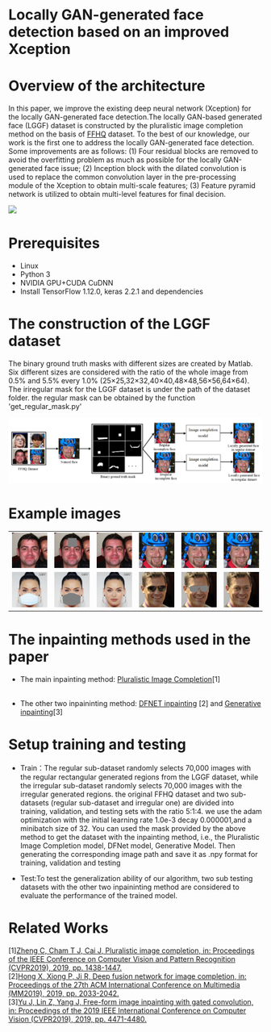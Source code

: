 # Locally GAN-generated face detection based on an improved Xception
##
# Overview of the architecture
In this paper, we improve the existing  deep neural network (Xception)  for the locally GAN-generated face detection.The locally GAN-based generated face (LGGF) dataset is constructed by the pluralistic image completion method on the basis of [FFHQ](https://github.com/tkarras/progressive_growing_of_gans) dataset. To the best of our knowledge, our work is the first one to address the locally GAN-generated face detection. Some improvements are as follows: (1) Four residual blocks are removed to avoid the overfitting problem as much as possible for the locally GAN-generated face issue; (2) Inception block with the dilated convolution is used to replace the common convolution layer in the pre-processing module of the Xception to obtain multi-scale features; (3) Feature pyramid network is utilized to obtain multi-level features for final decision.



<td><img src='https://github.com/jxw950605/Locally-GAN-generated-face-detection-based-on-an-improved-Xception/blob/main/architecture.png'></td>

# Prerequisites

- Linux
- Python 3
- NVIDIA GPU+CUDA CuDNN
- Install TensorFlow 1.12.0, keras 2.2.1 and dependencies


# The construction of the LGGF dataset
The binary ground truth masks with different sizes are created by Matlab. Six different sizes are considered with the ratio of the whole image from 0.5% and 5.5% every 1.0% (25×25,32×32,40×40,48×48,56×56,64×64). The iriregular mask for the LGGF dataset is under the path of the dataset folder. the regular mask can be obtained by the function 'get_regular_mask.py'
<td><img src='construction_of_dataset.png'></td>

# Example images
<table>
<tr>
<td><img src='samples/samples1.png'></td>
<td><img src='samples_mask/samples1.png'></td>
<td><img src='samples_results/samples1.png'></td>
<td><img src='samples/samples2.png'></td>
<td><img src='samples_mask/samples2.png'></td>
<td><img src='samples_results/samples2.png'></td>
</tr>

<tr>
<td><img src='samples/samples3.png'></td>
<td><img src='samples_mask/samples3.png'></td>
<td><img src='samples_results/samples3.png'></td>
<td><img src='samples/samples4.png'></td>
<td><img src='samples_mask/samples4.png'></td>
<td><img src='samples_results/samples4.png'></td>
</tr>

</table>


# The inpainting methods used in the paper


- The main inpainting method:   [Pluralistic Image Completion](https://github.com/lyndonzheng/Pluralistic)[1]<br><br>





- The other two inpaininting method: 
[DFNET inpainting](https://github.com/hughplay/DFNet.git) [2] and   [Generative inpainting](https://github.com/hughplay/DFNet.git)[3]<br>

# Setup training and testing


- Train：The regular sub-dataset randomly selects 70,000 images with the regular rectangular generated regions from the LGGF dataset, while the irregular sub-dataset randomly selects 70,000 images with the irregular generated regions. the original FFHQ dataset and two sub-datasets (regular sub-dataset and irregular one) are divided into training, validation, and testing sets with the ratio 5:1:4.
we use the adam optimization with the initial learning rate 1.0e-3 decay 0.000001,and a minibatch size of 32. You can used the mask provided by the above method to get the dataset with the inpainting method, i.e., the Pluralistic Image Completion model, DFNet model, Generative Model. Then generating the corresponding image path and save it as .npy format for training, validation and testing

- Test:To test the generalization ability of our algorithm, two sub testing datasets with the other two inpaininting method are considered to evaluate the performance of the trained model.

# Related Works
[1][Zheng C, Cham T J, Cai J, Pluralistic image completion, in: Proceedings of the IEEE Conference on Computer Vision and Pattern Recognition (CVPR2019), 2019, pp. 1438-1447.](https://openaccess.thecvf.com/content_CVPR_2019/html/Zheng_Pluralistic_Image_Completion_CVPR_2019_paper.html)<br>
[2][Hong X, Xiong P, Ji R, Deep fusion network for image completion, in: Proceedings of the 27th ACM International Conference on Multimedia (MM2019), 2019, pp. 2033-2042.](https://dl.acm.org/doi/abs/10.1145/3343031.3351002)<br>
[3][Yu J, Lin Z, Yang J, Free-form image inpainting with gated convolution, in: Proceedings of the 2019 IEEE International Conference on Computer Vision (CVPR2019), 2019, pp. 4471-4480.](https://openaccess.thecvf.com/content_ICCV_2019/html/Yu_Free-Form_Image_Inpainting_With_Gated_Convolution_ICCV_2019_paper.html)
